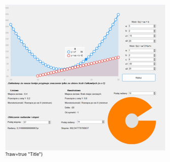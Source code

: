 ![Zdjęcie programu](https://raw.githubusercontent.com/Eltertate/Programowanie-obiektowe/refs/heads/main/Wykresy/zdjecie.png)?raw=true "Title")
